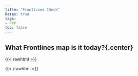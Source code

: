```yaml
---
title: "Frontlines Check"
katex: true
tags:
- PVP
toc: false
---
```

## What Frontlines map is it today?{.center}
{{< rawhtml >}}
<p id="frontlines" class="center">

</p>
<script>
let div = document.getElementById("frontlines");
let today = new Date();
let start = new Date("08/29/2023 10:00");
let roulette = ["Seal Rock", "Shatter", "Onsaal Hakar"];
let dayIndex = Math.floor((today.getTime() - start.getTime()) / (1000 * 60 * 60 * 24)) % 3;
div.innerHTML = `<strong style="font-size: 18px">Today:</strong> ${roulette[dayIndex]} <br> <strong style="font-size: 18px">Tomorrow:</strong> ${roulette[(dayIndex+1)%3]}`;
</script>
{{< /rawhtml >}}